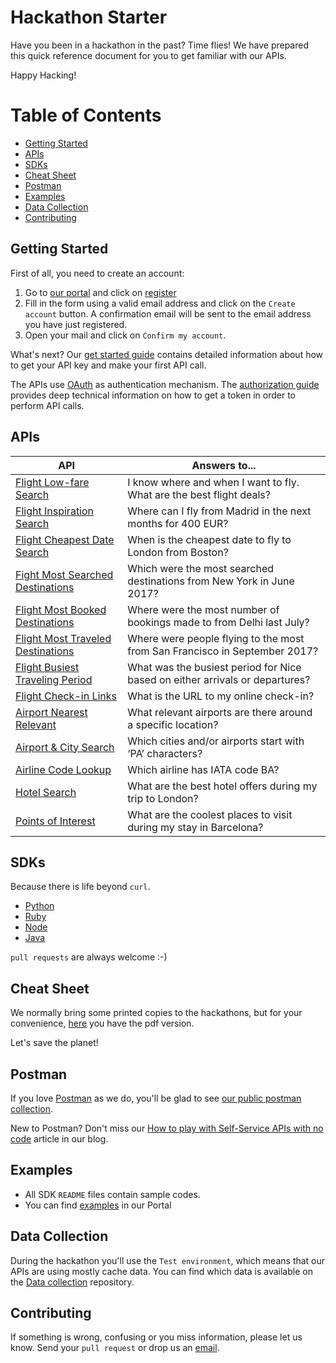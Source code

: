 # Hackathon Starter

Have you been in a hackathon in the past? Time flies! We have prepared this quick reference document for you to get familiar with our APIs.

Happy Hacking!

# Table of Contents

- [Getting Started](#getting-started)
- [APIs](#apis)
- [SDKs](#sdks)
- [Cheat Sheet](#cheatsheet)
- [Postman](#postman)
- [Examples](#examples)
- [Data Collection](#datacollection)
- [Contributing](#contributing)


## Getting Started

First of all, you need to create an account:

1. Go to [our portal](https://developers.amadeus.com) and click on [register](https://developers.amadeus.com/create-account)
2. Fill in the form using a valid email address and click on the `Create account` button. A confirmation email will be sent to the email address you have just registered.
3. Open your mail and click on `Confirm my account`.

What's next? Our [get started guide](https://github.com/amadeus4dev/developer-guides/blob/master/guides/getstarted.md) contains detailed information about how to get your API key and make your first API call.

The APIs use [OAuth](https://en.wikipedia.org/wiki/OAuth) as authentication mechanism. The [authorization guide](https://github.com/amadeus4dev/developer-guides/blob/master/guides/authorization.md) provides deep technical information on how to get a token in order to perform API calls.

## APIs 

| API | Answers to...                                                                |
| ----------------------------------------------- | ---------------------------------------------------------------------------- |
| [Flight Low-fare Search](https://developers.amadeus.com/self-service/category/203/api-doc/4/api-docs-and-example/10002) | I know where and when I want to fly. What are the best flight deals? |
| [Flight Inspiration Search](https://developers.amadeus.com/self-service/category/203/api-doc/3/api-docs-and-example/10001) | Where can I fly from Madrid in the next months for 400 EUR? |
| [Flight Cheapest Date Search](https://developers.amadeus.com/self-service/category/203/api-doc/5/api-docs-and-example/10003) | When is the cheapest date to fly to London from Boston? |
| [Fight Most Searched Destinations](https://developers.amadeus.com/self-service/category/203/api-doc/6/api-docs-and-example/10004) | Which were the most searched destinations from New York in June 2017?            |
| [Flight Most Booked Destinations](https://developers.amadeus.com/self-service/category/203/api-doc/27/api-docs-and-example/10011) | Where were the most number of bookings made to from Delhi last July?        |
| [Flight Most Traveled Destinations](https://developers.amadeus.com/self-service/category/203/api-doc/7/api-docs-and-example/10005) | Where were people flying to the most from San Francisco in September 2017?          |
| [Flight Busiest Traveling Period](https://developers.amadeus.com/self-service/category/203/api-doc/28/api-docs-and-example/10012) | What was the busiest period for Nice based on either arrivals or departures? |
| [Flight Check-in Links](https://developers.amadeus.com/self-service/category/203/api-doc/8/api-docs-and-example/10006) | What is the URL to my online check-in?                                       |
| [Airport Nearest Relevant](https://developers.amadeus.com/self-service/category/203/api-doc/9/api-docs-and-example/10007) | What relevant airports are there around a specific location?                 |
| [Airport & City Search](https://developers.amadeus.com/self-service/category/203/api-doc/10/api-docs-and-example/10008) | Which cities and/or airports start with ‘PA’ characters?                     |
| [Airline Code Lookup](https://developers.amadeus.com/self-service/category/203/api-doc/26/api-docs-and-example/10010) | Which airline has IATA code BA?                                              |
| [Hotel Search](https://developers.amadeus.com/self-service/category/207/api-doc/11/api-docs-and-example/10013) | What are the best hotel offers during my trip to London?   |
| [Points of Interest](https://developers.amadeus.com/self-service/category/210/api-doc/55/api-docs-and-example/10014) | What are the coolest places to visit during my stay in Barcelona?  |

## SDKs

Because there is life beyond `curl`.

- [Python](https://github.com/amadeus4dev/amadeus-python)
- [Ruby](https://github.com/amadeus4dev/amadeus-ruby)
- [Node](https://github.com/amadeus4dev/amadeus-node)
- [Java](https://github.com/amadeus4dev/amadeus-java)

`pull requests` are always welcome :-)

## Cheat Sheet

We normally bring some printed copies to the hackathons, but for your convenience, [here](https://github.com/amadeus4dev/hackathon-starter/blob/master/cheatsheets/amadeus4dev.pdf) you have the pdf version.

Let's save the planet!

## Postman

If you love [Postman](https://www.getpostman.com/) as we do, you'll be glad to see [our public postman collection](https://documenter.getpostman.com/view/2672636/RWEcPfuJ).

New to Postman? Don't miss our [How to play with Self-Service APIs with no code](https://developers.amadeus.com/blog/read?tab=0&category=Technical%20tips&id=573&dateId=4&year=2019) article in our blog.

## Examples

- All SDK `README` files contain sample codes.
- You can find [examples](https://developers.amadeus.com/self-service/apis-docs/code-samples) in our Portal

## Data Collection

During the hackathon you'll use the `Test environment`, which means that our APIs are using mostly cache data. You can find which data is available on the [Data collection](http://github.com/amadeus4dev/data-collection) repository.

## Contributing

If something is wrong, confusing or you miss information, please let us know. Send your `pull request` or drop us an [email](mailto:developers@amadeus.com).

